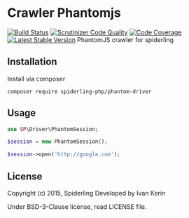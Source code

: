 Crawler Phantomjs
=================

[![Build Status](https://travis-ci.org/spiderling-php/phantom-driver.svg?branch=master)](https://travis-ci.org/spiderling-php/phantom-driver)
[![Scrutinizer Code Quality](https://scrutinizer-ci.com/g/spiderling-php/phantom-driver/badges/quality-score.png?b=master)](https://scrutinizer-ci.com/g/spiderling-php/phantom-driver/?branch=master)
[![Code Coverage](https://scrutinizer-ci.com/g/spiderling-php/phantom-driver/badges/coverage.png?b=master)](https://scrutinizer-ci.com/g/spiderling-php/phantom-driver/?branch=master)
[![Latest Stable Version](https://poser.pugx.org/spiderling-php/phantom-driver/v/stable)](https://packagist.org/packages/spiderling-php/phantom-driver)
PhantomJS crawler for spiderling

Installation
------------

Install via composer

```
composer require spiderling-php/phantom-driver
```

Usage
-----
```php
use SP\Driver\PhantomSession;

$session = new PhantomSession();

$session->open('http://google.com');
```

License
-------

Copyright (c) 2015, Spiderling Developed by Ivan Kerin

Under BSD-3-Clause license, read LICENSE file.

